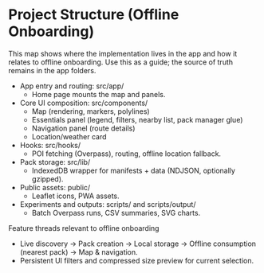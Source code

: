 # Project Structure (Offline Onboarding)

This map shows where the implementation lives in the app and how it relates to offline onboarding. Use this as a guide; the source of truth remains in the app folders.

- App entry and routing: src/app/
  - Home page mounts the map and panels.
- Core UI composition: src/components/
  - Map (rendering, markers, polylines)
  - Essentials panel (legend, filters, nearby list, pack manager glue)
  - Navigation panel (route details)
  - Location/weather card
- Hooks: src/hooks/
  - POI fetching (Overpass), routing, offline location fallback.
- Pack storage: src/lib/
  - IndexedDB wrapper for manifests + data (NDJSON, optionally gzipped).
- Public assets: public/
  - Leaflet icons, PWA assets.
- Experiments and outputs: scripts/ and scripts/output/
  - Batch Overpass runs, CSV summaries, SVG charts.

Feature threads relevant to offline onboarding
- Live discovery → Pack creation → Local storage → Offline consumption (nearest pack) → Map & navigation.
- Persistent UI filters and compressed size preview for current selection.
